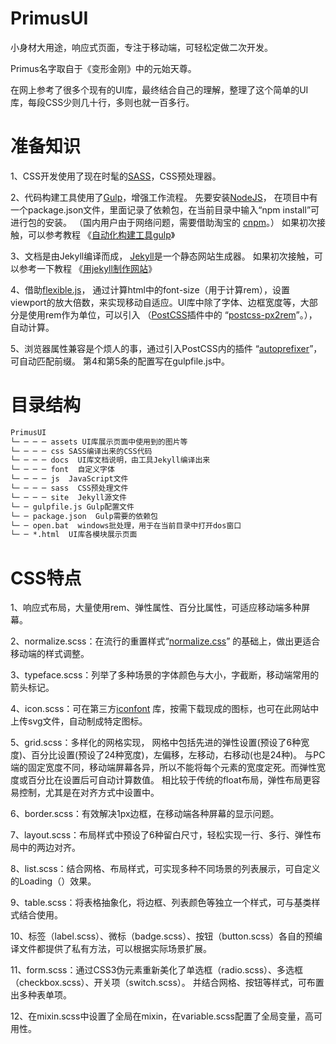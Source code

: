 # PrimusUI
小身材大用途，响应式页面，专注于移动端，可轻松定做二次开发。

Primus名字取自于《变形金刚》中的元始天尊。

在网上参考了很多个现有的UI库，最终结合自己的理解，整理了这个简单的UI库，每段CSS少则几十行，多则也就一百多行。

# 准备知识
1、CSS开发使用了现在时髦的<a href="http://sass-lang.com/" target="_blank">SASS</a>，CSS预处理器。

2、代码构建工具使用了<a href="http://gulpjs.com/" target="_blank">Gulp</a>，增强工作流程。
先要安装<a href="https://nodejs.org/en/" target="_blank">NodeJS</a>，
在项目中有一个package.json文件，里面记录了依赖包，在当前目录中输入“npm install”可进行包的安装。
（国内用户由于网络问题，需要借助淘宝的
<a href="https://npm.taobao.org/" target="_blank">cnpm</a>。）
如果初次接触，可以参考教程
《<a href="http://www.cnblogs.com/strick/p/5151714.html" target="_blank">自动化构建工具gulp</a>》

3、文档是由Jekyll编译而成，
<a href="http://jekyllrb.com/" target="_blank">Jekyll</a>是一个静态网站生成器。
如果初次接触，可以参考一下教程
《<a href="http://www.cnblogs.com/strick/p/5448570.html" target="_blank">用jekyll制作网站</a>》

4、借助<a href="https://github.com/amfe/lib-flexible" target="_blank">flexible.js</a>，
通过计算html中的font-size（用于计算rem），设置viewport的放大倍数，来实现移动自适应。UI库中除了字体、边框宽度等，大部分是使用rem作为单位，可以引入
（<a href="http://postcss.org/" target="_blank">PostCSS</a>插件中的
“<a href="https://www.npmjs.com/package/px2rem" target="_blank">postcss-px2rem</a>”。），自动计算。

5、浏览器属性兼容是个烦人的事，通过引入PostCSS内的插件
“<a href="https://www.npmjs.com/package/autoprefixer" target="_blank">autoprefixer</a>”，可自动匹配前缀。
第4和第5条的配置写在gulpfile.js中。

# 目录结构
```html
PrimusUI
└─ ─ ─ ─ assets UI库展示页面中使用到的图片等
└─ ─ ─ ─ css SASS编译出来的CSS代码
└─ ─ ─ ─ docs  UI库文档说明，由工具Jekyll编译出来
└─ ─ ─ ─ font  自定义字体
└─ ─ ─ ─ js  JavaScript文件
└─ ─ ─ ─ sass  CSS预处理文件
└─ ─ ─ ─ site  Jekyll源文件
└─ ─ gulpfile.js Gulp配置文件
└─ ─ package.json  Gulp需要的依赖包
└─ ─ open.bat  windows批处理，用于在当前目录中打开dos窗口
└─ ─ *.html  UI库各模块展示页面
```

# CSS特点
1、响应式布局，大量使用rem、弹性属性、百分比属性，可适应移动端多种屏幕。

2、normalize.scss：在流行的重置样式“<a href="https://necolas.github.io/normalize.css/" target="_blank">normalize.css</a>”
的基础上，做出更适合移动端的样式调整。

3、typeface.scss：列举了多种场景的字体颜色与大小，字截断，移动端常用的箭头标记。

4、icon.scss：可在第三方<a href="http://www.iconfont.cn/" target="_blank">iconfont</a>
库，按需下载现成的图标，也可在此网站中上传svg文件，自动制成特定图标。

5、grid.scss：多样化的网格实现，
网格中包括先进的弹性设置(预设了6种宽度)、百分比设置(预设了24种宽度)，左偏移，左移动，右移动(也是24种)。
与PC端的固定宽度不同，移动端屏幕各异，所以不能将每个元素的宽度定死。而弹性宽度或百分比在设置后可自动计算数值。
相比较于传统的float布局，弹性布局更容易控制，尤其是在对齐方式中设置中。

6、border.scss：有效解决1px边框，在移动端各种屏幕的显示问题。

7、layout.scss：布局样式中预设了6种留白尺寸，轻松实现一行、多行、弹性布局中的两边对齐。

8、list.scss：结合网格、布局样式，可实现多种不同场景的列表展示，可自定义的Loading（）效果。

9、table.scss：将表格抽象化，将边框、列表颜色等独立一个样式，可与基类样式结合使用。

10、标签（label.scss）、微标（badge.scss）、按钮（button.scss）各自的预编译文件都提供了私有方法，可以根据实际场景扩展。

11、form.scss：通过CSS3伪元素重新美化了单选框（radio.scss）、多选框（checkbox.scss）、开关项（switch.scss）。
并结合网格、按钮等样式，可布置出多种表单项。

12、在mixin.scss中设置了全局在mixin，在variable.scss配置了全局变量，高可用性。





